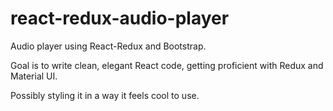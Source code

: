# react-redux-audio-player
Audio player using React-Redux and Bootstrap.

Goal is to write clean, elegant React code, getting proficient with Redux and Material UI.

Possibly styling it in a way it feels cool to use.